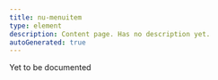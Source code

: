 ```yaml
---
title: nu-menuitem
type: element
description: Content page. Has no description yet.
autoGenerated: true
---
```


Yet to be documented